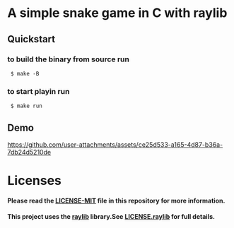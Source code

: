 # A simple snake game in C with raylib

## Quickstart

 ### to build the binary from source run

```console
 $ make -B
```

 ### to start playin run

```console
 $ make run
```

## Demo

https://github.com/user-attachments/assets/ce25d533-a165-4d87-b36a-7db24d5210de



# Licenses
#### Please read the [LICENSE-MIT](https://github.com/ErgeibiMed/SnakeGame/blob/main/LICENSE) file in this repository for more information.
#### This project uses the [raylib](https://www.raylib.com/) library.See [LICENSE.raylib](https://github.com/ErgeibiMed/SnakeGame/blob/main/LICENSE.raylib) for full details.


